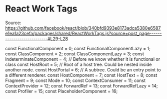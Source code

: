 # React Work Tags

Source: https://github.com/facebook/react/blob/340bfd9393e8173adca5380e6587e1ea1a23cefa/packages/shared/ReactWorkTags.js?source=post_page---------------------------#L29-L28

 const FunctionalComponent = 0;
 const FunctionalComponentLazy = 1;
 const ClassComponent = 2;
 const ClassComponentLazy = 3;
 const IndeterminateComponent = 4; // Before we know whether it is functional or class
 const HostRoot = 5; // Root of a host tree. Could be nested inside another node.
 const HostPortal = 6; // A subtree. Could be an entry point to a different renderer.
 const HostComponent = 7;
 const HostText = 8;
 const Fragment = 9;
 const Mode = 10;
 const ContextConsumer = 11;
 const ContextProvider = 12;
 const ForwardRef = 13;
 const ForwardRefLazy = 14;
 const Profiler = 15;
 const PlaceholderComponent = 16;